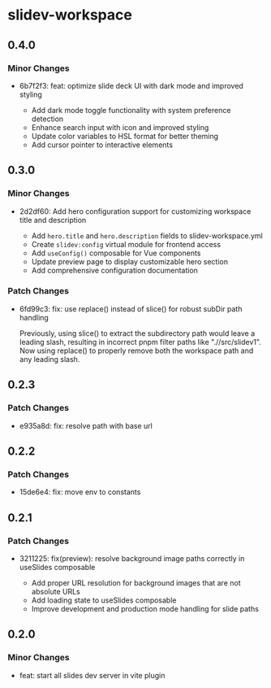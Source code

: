 # slidev-workspace

## 0.4.0

### Minor Changes

- 6b7f2f3: feat: optimize slide deck UI with dark mode and improved styling

  - Add dark mode toggle functionality with system preference detection
  - Enhance search input with icon and improved styling
  - Update color variables to HSL format for better theming
  - Add cursor pointer to interactive elements

## 0.3.0

### Minor Changes

- 2d2df60: Add hero configuration support for customizing workspace title and description

  - Add `hero.title` and `hero.description` fields to slidev-workspace.yml
  - Create `slidev:config` virtual module for frontend access
  - Add `useConfig()` composable for Vue components
  - Update preview page to display customizable hero section
  - Add comprehensive configuration documentation

### Patch Changes

- 6fd99c3: fix: use replace() instead of slice() for robust subDir path handling

  Previously, using slice() to extract the subdirectory path would leave a leading slash, resulting in incorrect pnpm filter paths like ".//src/slidev1". Now using replace() to properly remove both the workspace path and any leading slash.

## 0.2.3

### Patch Changes

- e935a8d: fix: resolve path with base url

## 0.2.2

### Patch Changes

- 15de6e4: fix: move env to constants

## 0.2.1

### Patch Changes

- 3211225: fix(preview): resolve background image paths correctly in useSlides composable

  - Add proper URL resolution for background images that are not absolute URLs
  - Add loading state to useSlides composable
  - Improve development and production mode handling for slide paths

## 0.2.0

### Minor Changes

- feat: start all slides dev server in vite plugin
